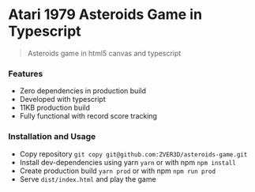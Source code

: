 # Atari 1979 Asteroids Game in Typescript

> Asteroids game in html5 canvas and typescript

### Features

- Zero dependencies in production build
- Developed with typescript
- 11KB production build
- Fully functional with record score tracking

### Installation and Usage

- Copy repository
  `git copy git@github.com:ZVER3D/asteroids-game.git`
- Install dev-dependencies using yarn
  `yarn`
  or with npm
  `npm install`
- Create production build
  `yarn prod` or with npm `npm run prod`
- Serve `dist/index.html` and play the game

